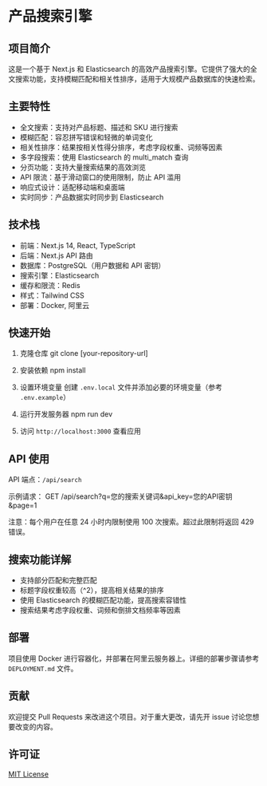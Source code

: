 # 产品搜索引擎

## 项目简介

这是一个基于 Next.js 和 Elasticsearch 的高效产品搜索引擎。它提供了强大的全文搜索功能，支持模糊匹配和相关性排序，适用于大规模产品数据库的快速检索。

## 主要特性

- 全文搜索：支持对产品标题、描述和 SKU 进行搜索
- 模糊匹配：容忍拼写错误和轻微的单词变化
- 相关性排序：结果按相关性得分排序，考虑字段权重、词频等因素
- 多字段搜索：使用 Elasticsearch 的 multi_match 查询
- 分页功能：支持大量搜索结果的高效浏览
- API 限流：基于滑动窗口的使用限制，防止 API 滥用
- 响应式设计：适配移动端和桌面端
- 实时同步：产品数据实时同步到 Elasticsearch

## 技术栈

- 前端：Next.js 14, React, TypeScript
- 后端：Next.js API 路由
- 数据库：PostgreSQL（用户数据和 API 密钥）
- 搜索引擎：Elasticsearch
- 缓存和限流：Redis
- 样式：Tailwind CSS
- 部署：Docker, 阿里云

## 快速开始

1. 克隆仓库
git clone [your-repository-url]

2. 安装依赖
npm install

3. 设置环境变量
创建 `.env.local` 文件并添加必要的环境变量（参考 `.env.example`）

4. 运行开发服务器
npm run dev

5. 访问 `http://localhost:3000` 查看应用

## API 使用

API 端点：`/api/search`

示例请求：
GET /api/search?q=您的搜索关键词&api_key=您的API密钥&page=1

注意：每个用户在任意 24 小时内限制使用 100 次搜索。超过此限制将返回 429 错误。

## 搜索功能详解

- 支持部分匹配和完整匹配
- 标题字段权重较高（^2），提高相关结果的排序
- 使用 Elasticsearch 的模糊匹配功能，提高搜索容错性
- 搜索结果考虑字段权重、词频和倒排文档频率等因素

## 部署

项目使用 Docker 进行容器化，并部署在阿里云服务器上。详细的部署步骤请参考 `DEPLOYMENT.md` 文件。

## 贡献

欢迎提交 Pull Requests 来改进这个项目。对于重大更改，请先开 issue 讨论您想要改变的内容。

## 许可证

[MIT License](LICENSE)